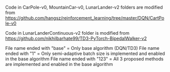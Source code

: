 Code in CarPole-v0, MountainCar-v0, LunarLander-v2 folders are modified from 
https://github.com/hangsz/reinforcement_learning/tree/master/DQN/CartPole-v0

Code in LunarLanderContinuous-v2 folder is modified from
https://github.com/nikhilbarhate99/TD3-PyTorch-BipedalWalker-v2

File name ended with "base" = Only base algorithm (DQN/TD3)
File name ended with "1"    = Only semi-adaptive batch size is implemented and enabled in the base algorithm
File name ended with "123"  = All 3 proposed methods are implemented and enabled in the base algorithm